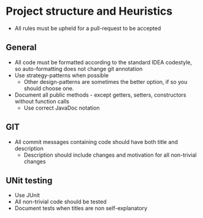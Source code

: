 # Project structure and Heuristics

* All rules must be upheld for a pull-request to be accepted

## General

* All code must be formatted according to the standard IDEA codestyle, so auto-formatting does not change git annotation
* Use strategy-patterns when possible
    * Other design-patterns are sometimes the better option, if so you should choose one.
* Document all public methods - except getters, setters, constructors without function calls
    * Use correct JavaDoc notation

## GIT

* All commit messages containing code should have both title and description
    * Description should include changes and motivation for all non-trivial changes

## UNit testing

* Use JUnit
* All non-trivial code should be tested
* Document tests when titles are non self-explanatory
